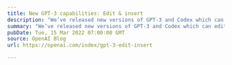 ```yaml
---
title: New GPT-3 capabilities: Edit & insert
description: "We’ve released new versions of GPT-3 and Codex which can edit or insert content into existing text, rather than just completing existing text."
summary: "We’ve released new versions of GPT-3 and Codex which can edit or insert content into existing text, rather than just completing existing text."
pubDate: Tue, 15 Mar 2022 07:00:00 GMT
source: OpenAI Blog
url: https://openai.com/index/gpt-3-edit-insert

---
```


